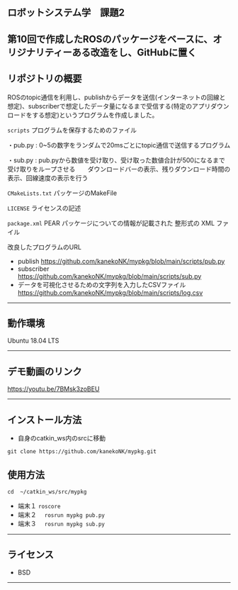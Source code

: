 ## ロボットシステム学　課題2

第10回で作成したROSのパッケージをベースに、オリジナリティーある改造をし、GitHubに置く
---

## リポジトリの概要

ROSのtopic通信を利用し、publishからデータを送信(インターネットの回線と想定)、subscriberで想定したデータ量になるまで受信する(特定のアプリダウンロードをする想定)というプログラムを作成しました。

`scripts`
プログラムを保存するためのファイル

・pub.py :
0~5の数字をランダムで20msごとにtopic通信で送信するプログラム

・sub.py :
pub.pyから数値を受け取り、受け取った数値合計が500になるまで受け取りをループさせる　　ダウンロードバーの表示、残りダウンロード時間の表示、回線速度の表示を行う

`CMakeLists.txt`
パッケージのMakeFile

`LICENSE`
ライセンスの記述

`package.xml`
 PEAR パッケージについての情報が記載された 整形式の XML ファイル

改良したプログラムのURL
 * publish
https://github.com/kanekoNK/mypkg/blob/main/scripts/pub.py
 * subscriber
https://github.com/kanekoNK/mypkg/blob/main/scripts/sub.py
 * データを可視化させるための文字列を入力したCSVファイル
https://github.com/kanekoNK/mypkg/blob/main/scripts/log.csv
---
## 動作環境
Ubuntu 18.04 LTS

---
## デモ動画のリンク
https://youtu.be/7BMsk3zoBEU

---
## インストール方法
 * 自身のcatkin_ws内のsrcに移動
 
 `git clone https://github.com/kanekoNK/mypkg.git`
 
## 使用方法 
 
 `cd  ~/catkin_ws/src/mypkg`
 * 端末１
 `roscore`　
 * 端末２　
 `rosrun mypkg pub.py`
 * 端末３　
 `rosrun mypkg sub.py`
---
## ライセンス
 * BSD

---
